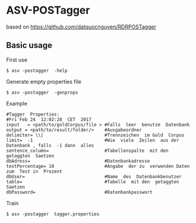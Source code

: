 # ASV-POSTagger

based on https://github.com/datquocnguyen/RDRPOSTagger

## Basic usage
First use

    $ asv -postagger  -help
    
Generate empty properties file

    $ asv -postagger  -genprops
    
Example

    #Tagger  Properties:
    #Fri Feb 24  12:02:28  CET  2017
    input   = <path/to/goldCorpus/file > #Falls  leer  benutze  Datenbank
    output = <path/to/result/folder/>    #Ausgabeordner
    delimiter= \\|                       #Trennzeichen  im Gold  Corpus
    limit=  -1                           #Wie  viele  Zeilen  aus der Datenbank , falls  -1 dann  alles
    sentence_column=                     #Tabellenspalte  mit den getaggten  Saetzen
    dbAdress=                            #Datenbankadresse
    testPercentage= 10                   #Angabe  der zu  verwenden Daten  zum  Test in  Prozent
    dbUser=                              #Name  des  Datenbankbenutzer
    table=                               #Tabelle  mit den  getaggten Saetzen
    dbPassword=                          #Datenbankpasswort
    
Train

    $ asv -postagger  tagger.properties
